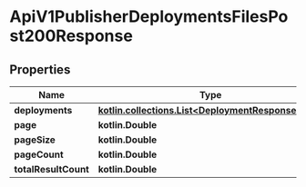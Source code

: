 
# ApiV1PublisherDeploymentsFilesPost200Response

## Properties
| Name | Type | Description | Notes |
| ------------ | ------------- | ------------- | ------------- |
| **deployments** | [**kotlin.collections.List&lt;DeploymentResponseFiles&gt;**](DeploymentResponseFiles.md) |  |  [optional] |
| **page** | **kotlin.Double** |  |  [optional] |
| **pageSize** | **kotlin.Double** |  |  [optional] |
| **pageCount** | **kotlin.Double** |  |  [optional] |
| **totalResultCount** | **kotlin.Double** |  |  [optional] |




